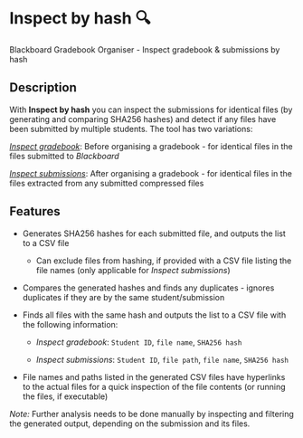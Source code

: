 # **Inspect by hash** :mag:

Blackboard Gradebook Organiser - Inspect gradebook & submissions by hash

## **Description**

With **Inspect by hash** you can inspect the submissions for identical files (by generating and comparing SHA256 hashes) and detect if any files have been submitted by multiple students. The tool has two variations:

[*Inspect gradebook*](usage.md#inspect-gradebook): Before organising a gradebook - for identical files in the files submitted to *Blackboard*

[*Inspect submissions*](usage.md#inspect-submissions): After organising a gradebook - for identical files in the files extracted from any submitted compressed files

## **Features**

- Generates SHA256 hashes for each submitted file, and outputs the list to a CSV file

    - Can exclude files from hashing, if provided with a CSV file listing the file names (only applicable for *Inspect submissions*)

- Compares the generated hashes and finds any duplicates - ignores duplicates if they are by the same student/submission

- Finds all files with the same hash and outputs the list to a CSV file with the following information:

    - *Inspect gradebook*: `Student ID`, `file name`, `SHA256 hash`

    - *Inspect submissions*: `Student ID`, `file path`, `file name`, `SHA256 hash`

- File names and paths listed in the generated CSV files have hyperlinks to the actual files for a quick inspection of the file contents (or running the files, if executable)

*Note:* Further analysis needs to be done manually by inspecting and filtering the generated output, depending on the submission and its files.